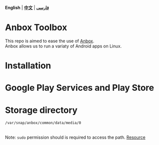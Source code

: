 **English** | **[中文](README-zh.md)** | **[فارسی](README-fa.md)**

# Anbox Toolbox
This repo is aimed to ease the use of [Anbox](https://anbox.io).
</br>Anbox allows us to run a variaty of Android apps on Linux.

# Installation

# Google Play Services and Play Store

# Storage directory
```sh
/var/snap/anbox/common/data/media/0
```
</br>Note: ```sudo``` permission should is required to access the path. [Resource](https://askubuntu.com/questions/995836/where-is-anbox-share-folder-with-ubuntu)
